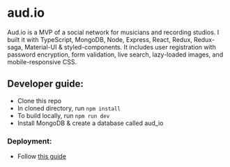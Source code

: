 # aud.io

Aud.io is a MVP of a social network for musicians and recording studios. I built it with TypeScript, MongoDB, Node, Express, React, Redux, Redux-saga, Material-UI & styled-components. It includes user registration with password encryption, form validation, live search, lazy-loaded images, and mobile-responsive CSS.

## Developer guide:

- Clone this repo
- In cloned directory, run `npm install`
- To build locally, run `npm run dev`
- Install MongoDB & create a database called aud_io

### Deployment:

- Follow [this guide](https://devcenter.heroku.com/articles/getting-started-with-nodejs)
